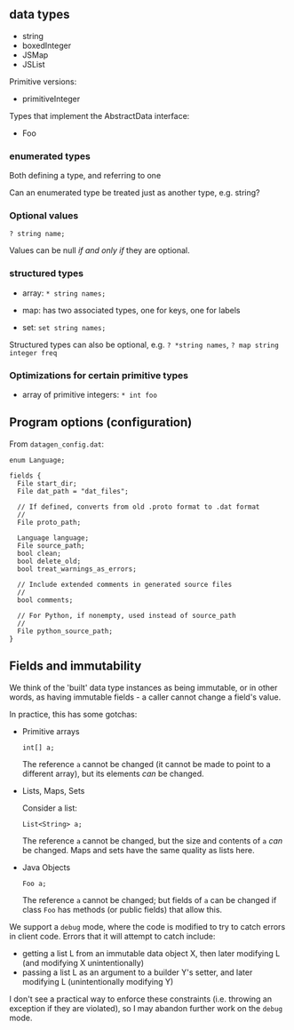 ## data types


+ string
+ boxedInteger
+ JSMap
+ JSList

Primitive versions:

+ primitiveInteger

Types that implement the AbstractData interface:

+ Foo

### enumerated types

Both defining a type, and referring to one

Can an enumerated type be treated just as another type, e.g. string?

### Optional values

`
? string name;
`

Values can be null *if and only if* they are optional.


### structured types

+ array: `* string names;`

+ map:  has two associated types, one for keys, one for labels

+ set:  `set string names;`

Structured types can also be optional, e.g. `? *string names`, `? map string integer freq`


### Optimizations for certain primitive types

+ array of primitive integers: `* int foo`


## Program options (configuration)

From `datagen_config.dat`:

```
enum Language;

fields {
  File start_dir;
  File dat_path = "dat_files";

  // If defined, converts from old .proto format to .dat format
  //
  File proto_path;

  Language language;
  File source_path;
  bool clean;
  bool delete_old;
  bool treat_warnings_as_errors;

  // Include extended comments in generated source files
  //
  bool comments;

  // For Python, if nonempty, used instead of source_path
  //
  File python_source_path;
}
```

## Fields and immutability

We think of the 'built' data type instances as being immutable, or in other words, as having immutable fields - a caller cannot change a field's value.

In practice, this has some gotchas:

+ Primitive arrays
  ```
  int[] a;
  ```
  The reference `a` cannot be changed (it cannot be made to point to a different array), but its elements *can* be changed.

+ Lists, Maps, Sets

  Consider a list:
  ```
  List<String> a;
  ```
  The reference `a` cannot be changed, but the size and contents of `a` *can* be changed. Maps and sets have the same quality as lists here.

+ Java Objects
  ```
  Foo a;
  ```
  The reference `a` cannot be changed; but fields of `a` can be changed if class `Foo` has methods (or public fields) that allow this.

We support a `debug` mode, where the code is modified to try to catch errors in client code.  Errors that it will attempt to catch include:

+ getting a list L from an immutable data object X, then later modifying L (and modifying X unintentionally)
+ passing a list L as an argument to a builder Y's setter, and later modifying L (unintentionally modifying Y)

I don't see a practical way to enforce these constraints (i.e. throwing an exception if they are violated), so I may abandon further work on the `debug` mode.

